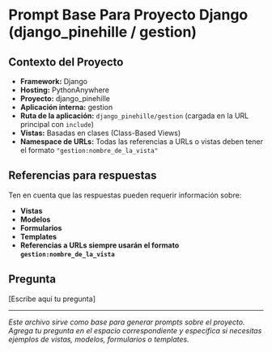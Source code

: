 # Prompt Base Para Proyecto Django (django_pinehille / gestion)

## Contexto del Proyecto

- **Framework:** Django
- **Hosting:** PythonAnywhere
- **Proyecto:** django_pinehille
- **Aplicación interna:** gestion
- **Ruta de la aplicación:** `django_pinehille/gestion` (cargada en la URL principal con `include`)
- **Vistas:** Basadas en clases (Class-Based Views)
- **Namespace de URLs:** Todas las referencias a URLs o vistas deben tener el formato `"gestion:nombre_de_la_vista"`

## Referencias para respuestas

Ten en cuenta que las respuestas pueden requerir información sobre:
- **Vistas**
- **Modelos**
- **Formularios**
- **Templates**
- **Referencias a URLs siempre usarán el formato `gestion:nombre_de_la_vista`**

## Pregunta

[Escribe aquí tu pregunta]

---

_Este archivo sirve como base para generar prompts sobre el proyecto. Agrega tu pregunta en el espacio correspondiente y especifica si necesitas ejemplos de vistas, modelos, formularios o templates._
